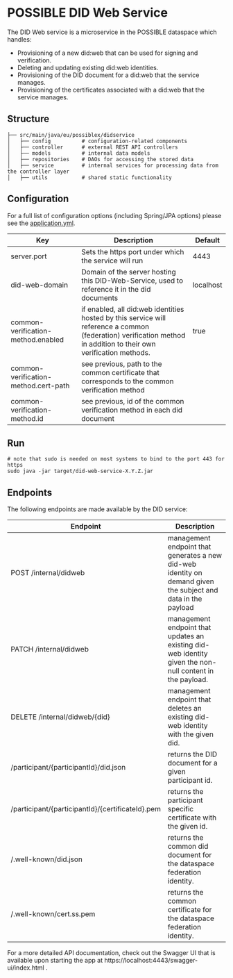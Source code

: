 # POSSIBLE DID Web Service

The DID Web service is a microservice in the POSSIBLE dataspace which handles:

- Provisioning of a new did:web that can be used for signing and verification.
- Deleting and updating existing did:web identities.
- Provisioning of the DID document for a did:web that the service manages.
- Provisioning of the certificates associated with a did:web that the service manages.

## Structure

```
├── src/main/java/eu/possiblex/didservice
│   ├── config          # configuration-related components
│   ├── controller      # external REST API controllers
│   ├── models          # internal data models
│   ├── repositories    # DAOs for accessing the stored data
│   ├── service         # internal services for processing data from the controller layer
│   ├── utils           # shared static functionality
```

## Configuration

For a full list of configuration options (including Spring/JPA options) please see the
[application.yml](src/main/resources/application.yml).

| Key                                  | Description                                                                                                                                                       | Default   |
|--------------------------------------|-------------------------------------------------------------------------------------------------------------------------------------------------------------------|-----------|
| server.port                          | Sets the https port under which the service will run                                                                                                              | 4443      |
| did-web-domain                       | Domain of the server hosting this DID-Web-Service, used to reference it in the did documents                                                                      | localhost |
| common-verification-method.enabled   | if enabled, all did:web identities hosted by this service will reference a common (federation) verification method in addition to their own verification methods. | true      |
| common-verification-method.cert-path | see previous, path to the common certificate that corresponds to the common verification method                                                                   |           |
| common-verification-method.id        | see previous, id of the common verification method in each did document                                                                                           |           |

## Run

    # note that sudo is needed on most systems to bind to the port 443 for https
    sudo java -jar target/did-web-service-X.Y.Z.jar

## Endpoints

The following endpoints are made available by the DID service:

| Endpoint                                         | Description                                                                                                   |
|--------------------------------------------------|---------------------------------------------------------------------------------------------------------------|
| POST /internal/didweb                            | management endpoint that generates a new did-web identity on demand given the subject and data in the payload |
| PATCH /internal/didweb                           | management endpoint that updates an existing did-web identity given the non-null content in the payload.      |
| DELETE /internal/didweb/{did}                    | management endpoint that deletes an existing did-web identity with the given did.                             |
| /participant/{participantId}/did.json            | returns the DID document for a given participant id.                                                          |
| /participant/{participantId}/{certificateId}.pem | returns the participant specific certificate with the given id.                                               |
| /.well-known/did.json                            | returns the common did document for the dataspace federation identity.                                        |
| /.well-known/cert.ss.pem                         | returns the common certificate for the dataspace federation identity.                                         |

For a more detailed API documentation, check out the Swagger UI that is available upon starting the app
at https://localhost:4443/swagger-ui/index.html .